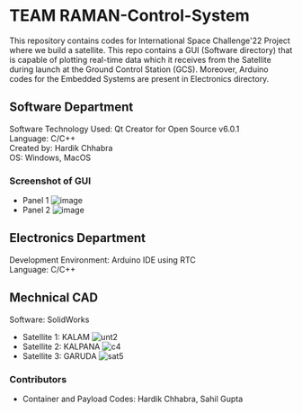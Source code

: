# TEAM RAMAN-Control-System
This repository contains codes for International Space Challenge'22 Project where we build a satellite. This repo contains a GUI (Software directory) that is capable of plotting real-time data which it receives from the Satellite during launch at the Ground Control Station (GCS). Moreover, Arduino codes for the Embedded Systems are present in Electronics directory.<br>
## Software Department
Software Technology Used: Qt Creator for Open Source v6.0.1 <br>
Language: C/C++ <br>
Created by: Hardik Chhabra <br>
OS: Windows, MacOS

### Screenshot of GUI

 - Panel 1
![image](https://user-images.githubusercontent.com/83291010/210073048-63119666-0aed-46f8-b6e1-0802d4b6d315.png)
 - Panel 2
![image](https://user-images.githubusercontent.com/83291010/210073171-f25baa1b-6285-442c-8b39-ac3e779b8ab9.png)

## Electronics Department
Development Environment: Arduino IDE using RTC <br>
Language: C/C++

## Mechnical CAD
Software: SolidWorks

 - Satellite 1: KALAM
![unt2](https://user-images.githubusercontent.com/83291010/210073706-54fadc9e-28ca-4963-a8cb-a0b92fd1b5ac.JPG)
 - Satellite 2: KALPANA
![c4](https://user-images.githubusercontent.com/83291010/210074021-f57778fa-0d68-4a88-923e-643727ee4d04.JPG)
 - Satellite 3: GARUDA
![sat5](https://user-images.githubusercontent.com/83291010/210074054-1001137f-6f44-4ae3-abf0-d940b5f5741f.JPG)

### Contributors
 - Container and Payload Codes: Hardik Chhabra, Sahil Gupta
